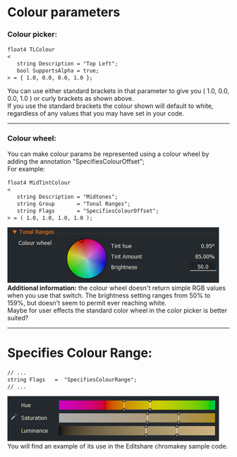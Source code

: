 # Colour parameters

### Colour picker: 
``` Code
float4 TLColour
<
   string Description = "Top Left";
   bool SupportsAlpha = true;
> = { 1.0, 0.0, 0.0, 1.0 };
```  
You can use either standard brackets in that parameter to give you ( 1.0, 0.0, 0.0, 1.0 ) or curly brackets as shown above.  
If you use the standard brackets the colour shown will default to white,  
regardless of any values that you may have set in your code.

---  
  
### Colour wheel:
You can make colour params be represented using a colour wheel by adding the annotation "SpecifiesColourOffset";  
For example:
``` Code
float4 MidTintColour
<
   string Description = "Midtones";
   string Group       = "Tonal Ranges";
   string Flags       = "SpecifiesColourOffset";
> = ( 1.0, 1.0, 1.0, 1.0 );
```
![](images/ColourWheel.png)
 **Additional information:** the colour wheel doesn't return simple RGB values when you use that switch.
The brightness setting ranges from 50% to 159%, but doesn't seem to permit ever reaching white.  
Maybe for user effects the standard color wheel in the color picker is better suited?

--- 
  
#  Specifies Colour Range:
``` Code
// ...
string Flags   =  "SpecifiesColourRange";
// ...
```
![](images/ColourRange.png)  
You will find an example of its use in the Editshare chromakey sample code.
